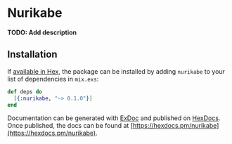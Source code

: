 # Nurikabe

**TODO: Add description**

## Installation

If [available in Hex](https://hex.pm/docs/publish), the package can be installed
by adding `nurikabe` to your list of dependencies in `mix.exs`:

```elixir
def deps do
  [{:nurikabe, "~> 0.1.0"}]
end
```

Documentation can be generated with [ExDoc](https://github.com/elixir-lang/ex_doc)
and published on [HexDocs](https://hexdocs.pm). Once published, the docs can
be found at [https://hexdocs.pm/nurikabe](https://hexdocs.pm/nurikabe).

